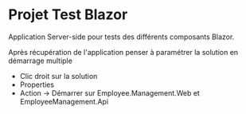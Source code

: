 Projet Test Blazor
==================
Application Server-side pour tests des différents composants Blazor. 

Après récupération de l'application penser à paramétrer la solution en démarrage multiple
  - Clic droit sur la solution
  - Properties
  - Action -> Démarrer sur Employee.Management.Web et EmployeeManagement.Api
